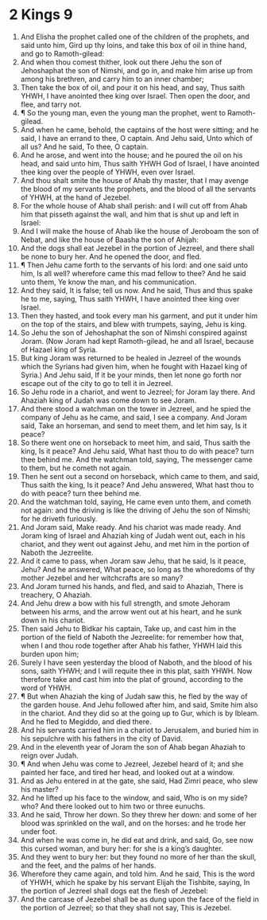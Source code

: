 ﻿# 2 Kings  9
1. And Elisha the prophet called one of the children of the prophets, and said unto him, Gird up thy loins, and take this box of oil in thine hand, and go to Ramoth-gilead: 
2. And when thou comest thither, look out there Jehu the son of Jehoshaphat the son of Nimshi, and go in, and make him arise up from among his brethren, and carry him to an inner chamber; 
3. Then take the box of oil, and pour it on his head, and say, Thus saith YHWH, I have anointed thee king over Israel. Then open the door, and flee, and tarry not. 
4. ¶ So the young man, even the young man the prophet, went to Ramoth-gilead. 
5. And when he came, behold, the captains of the host were sitting; and he said, I have an errand to thee, O captain. And Jehu said, Unto which of all us? And he said, To thee, O captain. 
6. And he arose, and went into the house; and he poured the oil on his head, and said unto him, Thus saith YHWH God of Israel, I have anointed thee king over the people of YHWH, even over Israel. 
7. And thou shalt smite the house of Ahab thy master, that I may avenge the blood of my servants the prophets, and the blood of all the servants of YHWH, at the hand of Jezebel. 
8. For the whole house of Ahab shall perish: and I will cut off from Ahab him that pisseth against the wall, and him that is shut up and left in Israel: 
9. And I will make the house of Ahab like the house of Jeroboam the son of Nebat, and like the house of Baasha the son of Ahijah: 
10. And the dogs shall eat Jezebel in the portion of Jezreel, and there shall be none to bury her. And he opened the door, and fled. 
11. ¶ Then Jehu came forth to the servants of his lord: and one said unto him, Is all well? wherefore came this mad fellow to thee? And he said unto them, Ye know the man, and his communication. 
12. And they said, It is false; tell us now. And he said, Thus and thus spake he to me, saying, Thus saith YHWH, I have anointed thee king over Israel. 
13. Then they hasted, and took every man his garment, and put it under him on the top of the stairs, and blew with trumpets, saying, Jehu is king. 
14. So Jehu the son of Jehoshaphat the son of Nimshi conspired against Joram. (Now Joram had kept Ramoth-gilead, he and all Israel, because of Hazael king of Syria. 
15. But king Joram was returned to be healed in Jezreel of the wounds which the Syrians had given him, when he fought with Hazael king of Syria.) And Jehu said, If it be your minds, then let none go forth nor escape out of the city to go to tell it in Jezreel. 
16. So Jehu rode in a chariot, and went to Jezreel; for Joram lay there. And Ahaziah king of Judah was come down to see Joram. 
17. And there stood a watchman on the tower in Jezreel, and he spied the company of Jehu as he came, and said, I see a company. And Joram said, Take an horseman, and send to meet them, and let him say, Is it peace? 
18. So there went one on horseback to meet him, and said, Thus saith the king, Is it peace? And Jehu said, What hast thou to do with peace? turn thee behind me. And the watchman told, saying, The messenger came to them, but he cometh not again. 
19. Then he sent out a second on horseback, which came to them, and said, Thus saith the king, Is it peace? And Jehu answered, What hast thou to do with peace? turn thee behind me. 
20. And the watchman told, saying, He came even unto them, and cometh not again: and the driving is like the driving of Jehu the son of Nimshi; for he driveth furiously. 
21. And Joram said, Make ready. And his chariot was made ready. And Joram king of Israel and Ahaziah king of Judah went out, each in his chariot, and they went out against Jehu, and met him in the portion of Naboth the Jezreelite. 
22. And it came to pass, when Joram saw Jehu, that he said, Is it peace, Jehu? And he answered, What peace, so long as the whoredoms of thy mother Jezebel and her witchcrafts are so many? 
23. And Joram turned his hands, and fled, and said to Ahaziah, There is treachery, O Ahaziah. 
24. And Jehu drew a bow with his full strength, and smote Jehoram between his arms, and the arrow went out at his heart, and he sunk down in his chariot. 
25. Then said Jehu to Bidkar his captain, Take up, and cast him in the portion of the field of Naboth the Jezreelite: for remember how that, when I and thou rode together after Ahab his father, YHWH laid this burden upon him; 
26. Surely I have seen yesterday the blood of Naboth, and the blood of his sons, saith YHWH; and I will requite thee in this plat, saith YHWH. Now therefore take and cast him into the plat of ground, according to the word of YHWH. 
27. ¶ But when Ahaziah the king of Judah saw this, he fled by the way of the garden house. And Jehu followed after him, and said, Smite him also in the chariot. And they did so at the going up to Gur, which is by Ibleam. And he fled to Megiddo, and died there. 
28. And his servants carried him in a chariot to Jerusalem, and buried him in his sepulchre with his fathers in the city of David. 
29. And in the eleventh year of Joram the son of Ahab began Ahaziah to reign over Judah. 
30. ¶ And when Jehu was come to Jezreel, Jezebel heard of it; and she painted her face, and tired her head, and looked out at a window. 
31. And as Jehu entered in at the gate, she said, Had Zimri peace, who slew his master? 
32. And he lifted up his face to the window, and said, Who is on my side? who? And there looked out to him two or three eunuchs. 
33. And he said, Throw her down. So they threw her down: and some of her blood was sprinkled on the wall, and on the horses: and he trode her under foot. 
34. And when he was come in, he did eat and drink, and said, Go, see now this cursed woman, and bury her: for she is a king’s daughter. 
35. And they went to bury her: but they found no more of her than the skull, and the feet, and the palms of her hands. 
36. Wherefore they came again, and told him. And he said, This is the word of YHWH, which he spake by his servant Elijah the Tishbite, saying, In the portion of Jezreel shall dogs eat the flesh of Jezebel: 
37. And the carcase of Jezebel shall be as dung upon the face of the field in the portion of Jezreel; so that they shall not say, This is Jezebel. 
